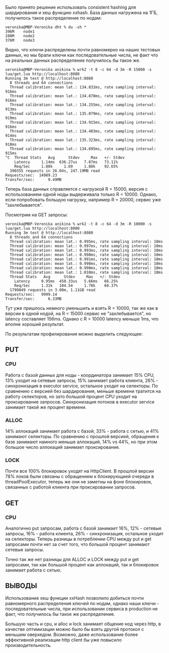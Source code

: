 Было принято решение использовать consistent hashing для шардирования и хеш функцию xxhash. 
База данных нагружена на 1ГБ, получилось такое распределение по нодам:

```
veronika@MBP-Veronika dht % du -sh *
396M	node1
280M	node2
376M	node3
```
Видно, что ключи распределены почти равномерно на наших тестовых данных, но мы брали ключи как последовательные числа,
не факт что на реальных данных распределение получилось бы такое же.

```
veronika@MBP-Veronika anikina % wrk2 -t 8 -c 64 -d 3m -R 15000 -s lua/get.lua http://localhost:8080
Running 3m test @ http://localhost:8080
  8 threads and 64 connections
  Thread calibration: mean lat.: 134.832ms, rate sampling interval: 916ms
  Thread calibration: mean lat.: 134.870ms, rate sampling interval: 916ms
  Thread calibration: mean lat.: 134.255ms, rate sampling interval: 913ms
  Thread calibration: mean lat.: 135.079ms, rate sampling interval: 919ms
  Thread calibration: mean lat.: 134.915ms, rate sampling interval: 916ms
  Thread calibration: mean lat.: 134.403ms, rate sampling interval: 914ms
  Thread calibration: mean lat.: 135.323ms, rate sampling interval: 918ms
  Thread calibration: mean lat.: 134.695ms, rate sampling interval: 915ms
^C  Thread Stats   Avg      Stdev     Max   +/- Stdev
    Latency     1.14ms  636.27us   7.87ms   73.11%
    Req/Sec     1.88k     1.69     1.88k    92.65%
  390355 requests in 26.04s, 247.19MB read
Requests/sec:  14989.23
Transfer/sec:      9.49MB
```

Теперь база данных справляется с нагрузкой R = 15000, версия с использованием одной ноды выдерживала только R = 10000.
Однако, если попробовать большую нагрузку, например R = 20000, сервис уже "захлебывается".

Посмотрим на GET запросы:

```
veronika@MBP-Veronika anikina % wrk2 -t 8 -c 64 -d 3m -R 10000 -s lua/get.lua http://localhost:8080
Running 3m test @ http://localhost:8080
  8 threads and 64 connections
  Thread calibration: mean lat.: 0.995ms, rate sampling interval: 10ms
  Thread calibration: mean lat.: 0.997ms, rate sampling interval: 10ms
  Thread calibration: mean lat.: 0.993ms, rate sampling interval: 10ms
  Thread calibration: mean lat.: 0.998ms, rate sampling interval: 10ms
  Thread calibration: mean lat.: 0.991ms, rate sampling interval: 10ms
  Thread calibration: mean lat.: 0.998ms, rate sampling interval: 10ms
  Thread calibration: mean lat.: 0.990ms, rate sampling interval: 10ms
  Thread calibration: mean lat.: 1.010ms, rate sampling interval: 10ms
  Thread Stats   Avg      Stdev     Max   +/- Stdev
    Latency     0.95ms  450.33us   5.66ms   66.25%
    Req/Sec     1.31k   104.54     1.78k    60.37%
  1799849 requests in 3.00m, 1.11GB read
Requests/sec:   9999.14
Transfer/sec:      6.33MB
```

Тут уже пришлось немного уменьшить и взять R = 10000, так же как в версии в одной нодой, на R = 15000 сервис не
"захлебывается", но latency составляет 156ms. 
Однако с R = 10000 latency меньше 1ms, что вполне хороший результат.

По результатам профилирования можно выделить следующее:

## PUT

### CPU
Работа с базой данных для ноды - координатора занимает 15% CPU, 13% уходит на сетевые запросы, 15% занимает 
работа клиента, 26% - синхронизация в executor service, остальное уходит на селекторы. 
По сравнению с версией без шардирования, меньше времени тратится 
на работу селекторов, но зато большой процент CPU уходит на проксирование запросов. Синхронизация потоков 
в executor service занимает такой же процент времени.

### ALLOC
14% аллокаций занимает работа с базой, 33% - работа с сетью, и 41% занимают селекторы.
По сравнению с прошлой версией, обращения к базе занимают намного меньше аллокаций, 14% vs 44%, но при этом большое 
число аллокаций занимает проксирование.

### LOCK
Почти все 100% блокировок уходят на HttpClient. 
В прошлой версии 78% локов были связаны с обращением к блокирующией очереди в threadPoolExecutor, теперь же они не 
заметны на фоне блокировок, связанных с работой клиента при проксировании запросов.

## GET

### CPU
Аналогично put запросам, работа с базой занимает 16%, 12% - сетевые запросы, 16% - работа клиента, 26% - синхронизация, 
остальное уходит на селекторы. Теперь разницы в потреблении CPU между put и get запросами почти нет за 
счет того, что большой процент занимают сетевые запросы.

Точно так же нет разницы для ALLOC и LOCK между put и get запросами, так как большой процент как аллокаций, так и 
блокировок занимает работа с сетью.

## ВЫВОДЫ

Использование хеш функции xxHash позволило добиться почти равномерного распределения ключей по нодам, 
однако наши ключи - последовательные числа, при использовании сервиса в production не факт, 
что получилось бы такое же распределение.

Большую часть и cpu, и alloc и lock занимает общение нод через http, в качестве оптимизации можно было бы взять
другой протокол с меньшим оверхедом. Возможно, даже использование более эффективной реализации http client бы
уже повысило производительность.

